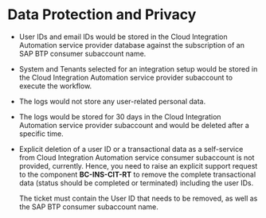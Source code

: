 <!-- loio22abc396ccb84d9081cb19aa46ee1717 -->

# Data Protection and Privacy

-   User IDs and email IDs would be stored in the Cloud Integration Automation service provider database against the subscription of an SAP BTP consumer subaccount name.
-   System and Tenants selected for an integration setup would be stored in the Cloud Integration Automation service provider subaccount to execute the workflow.
-   The logs would not store any user-related personal data.

-   The logs would be stored for 30 days in the Cloud Integration Automation service provider subaccount and would be deleted after a specific time.

-   Explicit deletion of a user ID or a transactional data as a self-service from Cloud Integration Automation service consumer subaccount is not provided, currently. Hence, you need to raise an explicit support request to the component **BC-INS-CIT-RT** to remove the complete transactional data \(status should be completed or terminated\) including the user IDs.

    The ticket must contain the User ID that needs to be removed, as well as the SAP BTP consumer subaccount name.


